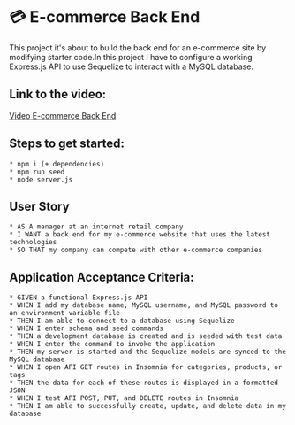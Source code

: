 # :credit_card: E-commerce Back End 
This project it's about to build the back end for an e-commerce site by modifying starter code.In this project I have to configure a working Express.js API to use Sequelize to interact with a MySQL database.
## Link to the video:
[Video E-commerce Back End ](https://drive.google.com/file/d/1otbIktnHvWaz0iCET86oFdcSFiXMAwJv/view)

## Steps to get started:
```
* npm i (+ dependencies)
* npm run seed
* node server.js
```
## User Story
```
* AS A manager at an internet retail company
* I WANT a back end for my e-commerce website that uses the latest technologies
* SO THAT my company can compete with other e-commerce companies
```
## Application Acceptance Criteria:
```
* GIVEN a functional Express.js API
* WHEN I add my database name, MySQL username, and MySQL password to an environment variable file
* THEN I am able to connect to a database using Sequelize
* WHEN I enter schema and seed commands
* THEN a development database is created and is seeded with test data
* WHEN I enter the command to invoke the application
* THEN my server is started and the Sequelize models are synced to the MySQL database
* WHEN I open API GET routes in Insomnia for categories, products, or tags
* THEN the data for each of these routes is displayed in a formatted JSON
* WHEN I test API POST, PUT, and DELETE routes in Insomnia
* THEN I am able to successfully create, update, and delete data in my database
```

